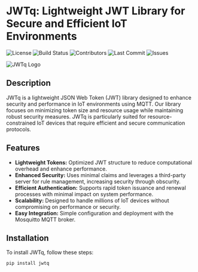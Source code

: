 # JWTq: Lightweight JWT Library for Secure and Efficient IoT Environments

![License](https://img.shields.io/github/license/yourusername/JWTq)
![Build Status](https://img.shields.io/github/actions/workflow/status/yourusername/JWTq/build.yml)
![Contributors](https://img.shields.io/github/contributors/yourusername/JWTq)
![Last Commit](https://img.shields.io/github/last-commit/yourusername/JWTq)
![Issues](https://img.shields.io/github/issues/yourusername/JWTq)

![JWTq Logo](./path/to/logo.png) <!-- Placeholder for logo image -->

## Description

JWTq is a lightweight JSON Web Token (JWT) library designed to enhance security and performance in IoT environments using MQTT. Our library focuses on minimizing token size and resource usage while maintaining robust security measures. JWTq is particularly suited for resource-constrained IoT devices that require efficient and secure communication protocols.

## Features

- **Lightweight Tokens:** Optimized JWT structure to reduce computational overhead and enhance performance.
- **Enhanced Security:** Uses minimal claims and leverages a third-party server for rule management, increasing security through obscurity.
- **Efficient Authentication:** Supports rapid token issuance and renewal processes with minimal impact on system performance.
- **Scalability:** Designed to handle millions of IoT devices without compromising on performance or security.
- **Easy Integration:** Simple configuration and deployment with the Mosquitto MQTT broker.

## Installation

To install JWTq, follow these steps:

```bash
pip install jwtq
